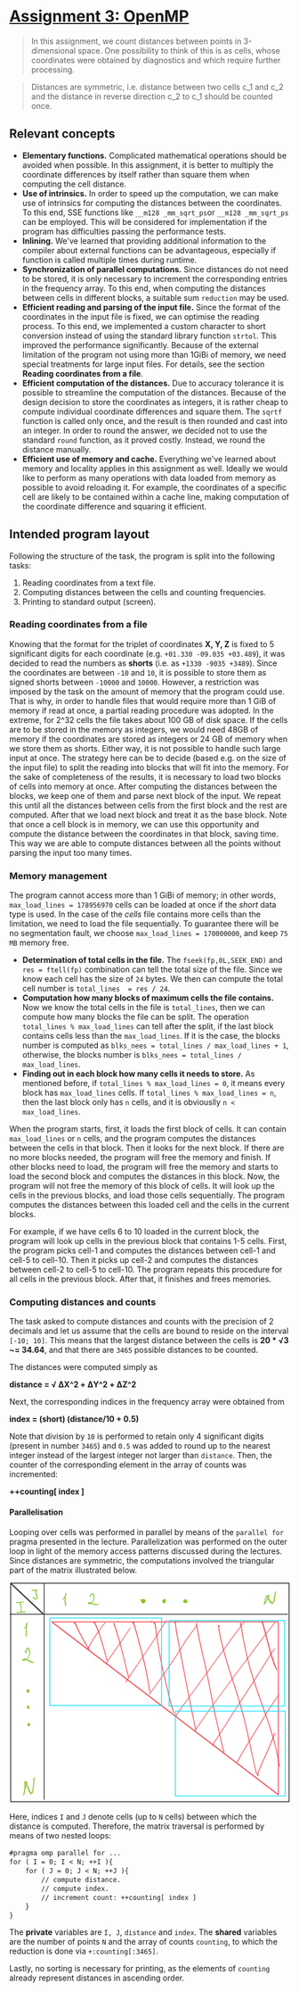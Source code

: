[//]: # (To preview markdown file in Emacs type C-c C-c p)

# [Assignment 3: OpenMP](https://www.raum-brothers.eu/martin/Chalmers_TMA881_1920/assignments.html#openmp)
> In this assignment, we count distances between points in 3-dimensional space. One possibility to think of this is as cells, whose coordinates were obtained by diagnostics and which require further processing.

> Distances are symmetric, i.e. distance between two cells c\_1 and c\_2 and the distance in reverse direction c\_2 to c\_1 should be counted once.

## Relevant concepts
* **Elementary functions.** Complicated mathematical operations should be avoided when possible. In this assignment, it is better to multiply the coordinate differences by itself rather than square them when computing the cell distance. 
* **Use of intrinsics.** In order to speed up the computation, we can make use of intrinsics for computing the distances between the coordinates. To this end, SSE functions like `__m128 _mm_sqrt_ps`or `__m128 _mm_sqrt_ps` can be employed. This will be considered for implementation if the program has difficulties passing the performance tests.
* **Inlining.** We've learned that providing additional information to the compiler about external functions can be advantageous, especially if function is called multiple times during runtime. 
* **Synchronization of parallel computations.** Since distances do not need to be stored, it is only necessary to increment the corresponding entries in the frequency array. To this end, when computing the distances between cells in different blocks, a suitable sum `reduction` may be used.
* **Efficient reading and parsing of the input file.** Since the format of the coordinates in the input file is fixed, we can optimise the reading process. To this end, we implemented a custom character to short conversion instead of using the standard library function `strtol`. This improved the performance significantly.  Because of the external limitation of the program not using more than 1GiBi of memory, we need special treatments for large input files. For details, see the section **Reading coordinates from a file**.
* **Efficient computation of the distances.** Due to accuracy tolerance it is possible to streamline the computation of the distances. Because of the design decision to store the coordinates as integers, it is rather cheap to compute individual coordinate differences and square them. The `sqrtf` function is called only once, and the result is then rounded and cast into an integer. In order to round the answer, we decided not to use the standard `round` function, as it proved costly. Instead, we round the distance manually. 
* **Efficient use of memory and cache.** Everything we've learned about memory and locality applies in this assignment as well. Ideally we would like to perform as many operations with data loaded from memory as possible to avoid reloading it. For example, the coordinates of a specific cell are likely to be contained within a cache line, making computation of the coordinate difference and squaring it efficient. 

## Intended program layout

Following the structure of the task, the program is split into the following tasks:

1. Reading coordinates from a text file.
1. Computing distances between the cells and counting frequencies.
1. Printing to standard output (screen).


### Reading coordinates from a file

Knowing that the format for the triplet of coordinates **X, Y, Z** is fixed to 5 significant digits for each coordinate (e.g. `+01.330 -09.035 +03.489`), it was decided to read the numbers as **shorts** (i.e. as `+1330 -9035 +3489`). Since the coordinates are between `-10` and `10`, it is possible to store them as signed shorts between `-10000` and `10000`. However, a restriction was imposed by the task on the amount of memory that the program could use. That is why, in order to handle files that would require more than 1 GiB of memory if read at once, a partial reading procedure was adopted. In the extreme, for 2^32 cells the file takes about 100 GB of disk space. If the cells are to be stored in the memory as integers, we would need 48GB of memory if the coordinates are stored as integers or 24 GB of memory when we store them as shorts. Either way, it is not possible to handle such large input at once. The strategy here can be to decide (based e.g. on the size of the input file) to split the reading into blocks that will fit into the memory. For the sake of completeness of the results, it is necessary to load two blocks of cells into memory at once. After computing the distances between the blocks, we keep one of them and parse next block of the input. We repeat this until all the distances between cells from the first block and the rest are computed. After that we load next block and treat it as the base block. Note that once a cell block is in memory, we can use this opportunity and compute the distance between the coordinates in that block, saving time. This way we are able to compute distances between all the points without parsing the input too many times. 

### Memory management
The program cannot access more than 1 GiBi of memory; in other words, `max_load_lines = 178956970` cells can be loaded at once if the *short* data type is used. In the case of the *cells* file contains more cells than the limitation, we need to load the file sequentially. To guarantee there will be no segmentation fault, we choose  `max_load_lines = 170000000`, and keep `75 MB` memory free.

-  **Determination of total cells in the file.** The `fseek(fp,0L,SEEK_END)` and `res = ftell(fp)` combination can tell the total size of the file. Since we know each cell has the size of `24` bytes. We then can compute the total cell number is `total_lines  = res / 24`.
-  **Computation how many blocks of maximum cells the file contains.** Now we know the total cells in the file is `total_lines`, then we can compute how many blocks the file can be split. The operation `total_lines % max_load_lines` can tell after the split, if the last block contains cells less than the `max_load_lines`. If it is the case, the blocks number is computed as `blks_nees = total_lines / max_load_lines + 1`, otherwise, the blocks number is `blks_nees = total_lines / max_load_lines`.
- **Finding out in each block how many cells it needs to store.** As mentioned before, if `total_lines % max_load_lines = 0`, it means every block has `max_load_lines` cells. If  `total_lines % max_load_lines = n`, then the last block only has `n` cells, and it is obviouslly `n < max_load_lines`.

When the program starts, first, it loads the first block of cells. It can contain `max_load_lines` or `n` cells, and the program computes the distances between the cells in that block. Then it looks for the next block. If there are no more blocks needed, the program will free the memory and finish. If other blocks need to load, the program will free the memory and starts to load the second block and computes the distances in this block. Now, the program will not free the memory of this block of cells. It will look up the cells in the previous blocks, and load those cells sequentially. The program computes the distances between this loaded cell and the cells in the current blocks.

For example, if we have cells 6 to 10 loaded in the current block, the program will look up cells in the previous block that contains 1-5 cells. First, the program picks cell-1 and computes the distances between cell-1 and cell-5 to cell-10. Then it picks up cell-2 and computes the distances between cell-2 to cell-5 to cell-10. The program repeats this procedure for all cells in the previous block. After that, it finishes and frees memories.

### Computing distances and counts

The task asked to compute distances and counts with the precision of 2 decimals and let us assume that the cells are bound to reside on the interval `[-10; 10]`. This means that the largest distance between the cells is **20 * &radic;3 ~= 34.64**, and that there are `3465` possible distances to be counted.

The distances were computed simply as

**distance = &radic; &Delta;X^2 + &Delta;Y^2 + &Delta;Z^2**

Next, the corresponding indices in the frequency array were obtained from

**index = (short) (distance/10 + 0.5)**

Note that division by `10` is performed to retain only 4 significant digits (present in number `3465`) and `0.5` was added to round up to the nearest integer instead of the largest integer not larger than `distance`. Then, the counter of the corresponding element in the array of counts was incremented:

**++counting[ index ]**


#### Parallelisation

Looping over cells was performed in parallel by means of the `parallel for` pragma presented in the lecture. Parallelization was performed on the outer loop in light of the memory access patterns discussed during the lectures. Since distances are symmetric, the computations involved the triangular part of the matrix illustrated below.

![distance_matrix](./figures/distance_illustration.png)

Here, indices `I` and `J` denote cells (up to `N` cells) between which the distance is computed. Therefore, the matrix traversal is performed by means of two nested loops:
```
#pragma omp parallel for ...
for ( I = 0; I < N; ++I ){
    for ( J = 0; J < N; ++J ){
        // compute distance.
        // compute index.
        // increment count: ++counting[ index ]
    }
}
```
The **private** variables are `I, J`, `distance` and `index`. The **shared** variables are the number of points `N` and the array of counts `counting`, to which the reduction is done via `+:counting[:3465]`.

Lastly, no sorting is necessary for printing, as the elements of `counting` already represent distances in ascending order.
